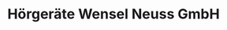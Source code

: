 ---
title: "Hörgeräte Wensel Neuss GmbH"
url: /neuss/hoergeraete-wensel-neuss-gmbh/
shop: Hörgeräte
---